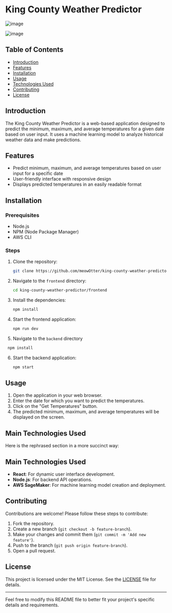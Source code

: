 # King County Weather Predictor

![image](https://github.com/meowOtter/king-county-weather-predictor/assets/151581090/6e2090d6-25ba-46e8-984e-3aa20764163f)

![image](https://github.com/meowOtter/king-county-weather-predictor/assets/151581090/e3efb6bc-a43b-41de-8c3e-2e86794da86e)

## Table of Contents

- [Introduction](#introduction)
- [Features](#features)
- [Installation](#installation)
- [Usage](#usage)
- [Technologies Used](#technologies-used)
- [Contributing](#contributing)
- [License](#license)

## Introduction

The King County Weather Predictor is a web-based application designed to predict the minimum, maximum, and average temperatures for a given date based on user input. It uses a machine learning model to analyze historical weather data and make predictions.

## Features

- Predict minimum, maximum, and average temperatures based on user input for a specific date
- User-friendly interface with responsive design
- Displays predicted temperatures in an easily readable format

## Installation

### Prerequisites

- Node.js
- NPM (Node Package Manager)
- AWS CLI

### Steps

1. Clone the repository:

   ```bash
   git clone https://github.com/meowOtter/king-county-weather-predictor.git
   ```

2. Navigate to the `frontend` directory:

   ```bash
   cd king-county-weather-predictor/frontend
   ```

3. Install the dependencies:

   ```bash
   npm install
   ```

4. Start the frontend application:

   ```bash
   npm run dev
   ```

5. Navigate to the `backend` directory

  ```bash
   npm install
   ```

6. Start the backend application:

   ```bash
   npm start
   ```

## Usage

1. Open the application in your web browser.
2. Enter the date for which you want to predict the temperatures.
3. Click on the "Get Temperatures" button.
4. The predicted minimum, maximum, and average temperatures will be displayed on the screen.

## Main Technologies Used

Here is the rephrased section in a more succinct way:

## Main Technologies Used

- **React**: For dynamic user interface development.
- **Node.js**: For backend API operations.
- **AWS SageMaker**: For machine learning model creation and deployment.

## Contributing

Contributions are welcome! Please follow these steps to contribute:

1. Fork the repository.
2. Create a new branch (`git checkout -b feature-branch`).
3. Make your changes and commit them (`git commit -m 'Add new feature'`).
4. Push to the branch (`git push origin feature-branch`).
5. Open a pull request.

## License

This project is licensed under the MIT License. See the [LICENSE](../LICENSE) file for details.

---

Feel free to modify this README file to better fit your project's specific details and requirements.
